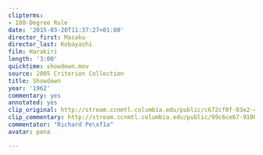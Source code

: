 ```yaml
---
clipterms:
- 180-Degree Rule
date: '2015-03-20T11:37:27+01:00'
director_first: Masaku
director_last: Kobayashi
film: Harakiri
length: '3:00'
quicktime: showdown.mov
source: 2005 Criterion Collection
title: Showdown
year: '1962'
commentary: yes
annotated: yes
clip_original: http://stream.ccnmtl.columbia.edu/public/c672cf0f-03e2-4841-8f76-22919053d812_480-042_hara_FLG_et.mp4
clip_commentary: http://stream.ccnmtl.columbia.edu/public/99c6ce67-9106-4680-bef4-8175ca5bef93-042_hara_commentary_FLG-mp4-aac-480w-850kbps-ffmpeg.mp4
commentator: "Richard Pe\xf1a"
avatar: pena

---
```

